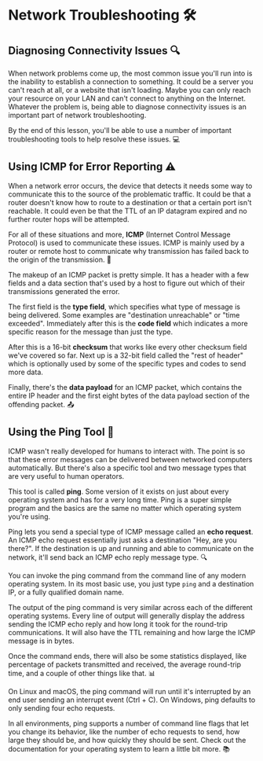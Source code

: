 # Network Troubleshooting 🛠️

## Diagnosing Connectivity Issues 🔍

When network problems come up, the most common issue you'll run into is the inability to establish a connection to something. It could be a server you can't reach at all, or a website that isn't loading. Maybe you can only reach your resource on your LAN and can't connect to anything on the Internet. Whatever the problem is, being able to diagnose connectivity issues is an important part of network troubleshooting. 

By the end of this lesson, you'll be able to use a number of important troubleshooting tools to help resolve these issues. 💻

## Using ICMP for Error Reporting ⚠️

When a network error occurs, the device that detects it needs some way to communicate this to the source of the problematic traffic. It could be that a router doesn't know how to route to a destination or that a certain port isn't reachable. It could even be that the TTL of an IP datagram expired and no further router hops will be attempted.

For all of these situations and more, **ICMP** (Internet Control Message Protocol) is used to communicate these issues. ICMP is mainly used by a router or remote host to communicate why transmission has failed back to the origin of the transmission. 🔖

The makeup of an ICMP packet is pretty simple. It has a header with a few fields and a data section that's used by a host to figure out which of their transmissions generated the error.

The first field is the **type field**, which specifies what type of message is being delivered. Some examples are "destination unreachable" or "time exceeded". Immediately after this is the **code field** which indicates a more specific reason for the message than just the type.

After this is a 16-bit **checksum** that works like every other checksum field we've covered so far. Next up is a 32-bit field called the "rest of header" which is optionally used by some of the specific types and codes to send more data.

Finally, there's the **data payload** for an ICMP packet, which contains the entire IP header and the first eight bytes of the data payload section of the offending packet. 📤

## Using the Ping Tool 🏓

ICMP wasn't really developed for humans to interact with. The point is so that these error messages can be delivered between networked computers automatically. But there's also a specific tool and two message types that are very useful to human operators.

This tool is called **ping**. Some version of it exists on just about every operating system and has for a very long time. Ping is a super simple program and the basics are the same no matter which operating system you're using.

Ping lets you send a special type of ICMP message called an **echo request**. An ICMP echo request essentially just asks a destination "Hey, are you there?". If the destination is up and running and able to communicate on the network, it'll send back an ICMP echo reply message type. 🔍

You can invoke the ping command from the command line of any modern operating system. In its most basic use, you just type `ping` and a destination IP, or a fully qualified domain name.

The output of the ping command is very similar across each of the different operating systems. Every line of output will generally display the address sending the ICMP echo reply and how long it took for the round-trip communications. It will also have the TTL remaining and how large the ICMP message is in bytes.

Once the command ends, there will also be some statistics displayed, like percentage of packets transmitted and received, the average round-trip time, and a couple of other things like that. 📊

On Linux and macOS, the ping command will run until it's interrupted by an end user sending an interrupt event (Ctrl + C). On Windows, ping defaults to only sending four echo requests.

In all environments, ping supports a number of command line flags that let you change its behavior, like the number of echo requests to send, how large they should be, and how quickly they should be sent. Check out the documentation for your operating system to learn a little bit more. 📚